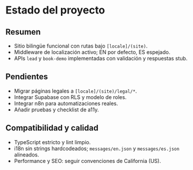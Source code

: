 # Estado del proyecto

## Resumen
- Sitio bilingüe funcional con rutas bajo `[locale]/(site)`.
- Middleware de localización activo; EN por defecto, ES espejado.
- APIs `lead` y `book-demo` implementadas con validación y respuestas stub.

## Pendientes
- Migrar páginas legales a `[locale]/(site)/legal/*`.
- Integrar Supabase con RLS y modelo de roles.
- Integrar n8n para automatizaciones reales.
- Añadir pruebas y checklist de a11y.

## Compatibilidad y calidad
- TypeScript estricto y lint limpio.
- i18n sin strings hardcodeados; `messages/en.json` y `messages/es.json` alineados.
- Performance y SEO: seguir convenciones de California (US).